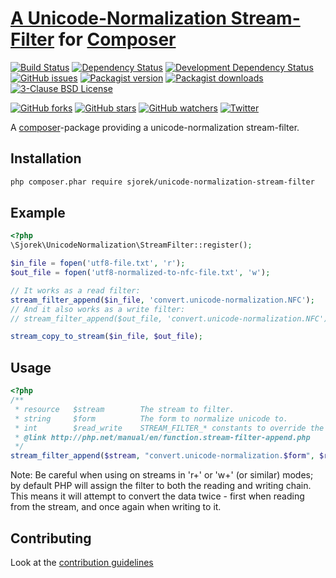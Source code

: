 # [A Unicode-Normalization Stream-Filter](https://sjorek.github.io/unicode-normalization-stream-filter/) for [Composer](http://getcomposer.org)

[![Build Status](https://img.shields.io/travis/sjorek/unicode-normalization-stream-filter.svg)](https://travis-ci.org/sjorek/unicode-normalization-stream-filter)
[![Dependency Status](https://img.shields.io/gemnasium/sjorek/unicode-normalization-stream-filter.svg)](https://gemnasium.com/github.com/sjorek/unicode-normalization-stream-filter)
[![Development Dependency Status](https://gemnasium.com/badges/github.com/sjorek/unicode-normalization-stream-filter.svg)](https://gemnasium.com/github.com/sjorek/unicode-normalization-stream-filter)
[![GitHub issues](https://img.shields.io/github/issues/sjorek/unicode-normalization-stream-filter.svg)](https://github.com/sjorek/unicode-normalization-stream-filter/issues)
[![Packagist version](https://img.shields.io/packagist/v/sjorek/unicode-normalization-stream-filter.svg)](https://packagist.org/packages/sjorek/unicode-normalization-stream-filter)
[![Packagist downloads](https://img.shields.io/packagist/dt/sjorek/unicode-normalization-stream-filter.svg)](https://packagist.org/packages/sjorek/unicode-normalization-stream-filter/stats)
[![3-Clause BSD License](https://img.shields.io/badge/license-New%20BSD-blue.svg)](https://github.com/sjorek/unicode-normalization-stream-filter/blob/master/LICENSE)

[![GitHub forks](https://img.shields.io/github/forks/sjorek/unicode-normalization-stream-filter.svg?style=social)](https://github.com/sjorek/unicode-normalization-stream-filter/network)
[![GitHub stars](https://img.shields.io/github/stars/sjorek/unicode-normalization-stream-filter.svg?style=social)](https://github.com/sjorek/unicode-normalization-stream-filter/stargazers)
[![GitHub watchers](https://img.shields.io/github/watchers/sjorek/unicode-normalization-stream-filter.svg?style=social)](https://github.com/sjorek/unicode-normalization-stream-filter/watchers)
[![Twitter](https://img.shields.io/twitter/url/https/github.com/sjorek/unicode-normalization-stream-filter.svg?style=social)](https://twitter.com/intent/tweet?url=https%3A%2F%2Fsjorek.github.io%2Funicode-normalization-stream-filter%2F)

A [composer](http://getcomposer.org)-package providing a unicode-normalization stream-filter.


## Installation

```bash
php composer.phar require sjorek/unicode-normalization-stream-filter
```


## Example

```php
<?php
\Sjorek\UnicodeNormalization\StreamFilter::register();

$in_file = fopen('utf8-file.txt', 'r');
$out_file = fopen('utf8-normalized-to-nfc-file.txt', 'w');

// It works as a read filter:
stream_filter_append($in_file, 'convert.unicode-normalization.NFC');
// And it also works as a write filter:
// stream_filter_append($out_file, 'convert.unicode-normalization.NFC');

stream_copy_to_stream($in_file, $out_file);
```


## Usage

```php
<?php
/**
 * resource   $stream        The stream to filter.
 * string     $form          The form to normalize unicode to.
 * int        $read_write    STREAM_FILTER_* constants to override the filter injection point
 * @link http://php.net/manual/en/function.stream-filter-append.php
 */
stream_filter_append($stream, "convert.unicode-normalization.$form", $read_write);
```

Note: Be careful when using on streams in 'r+' or 'w+' (or similar) modes; by default PHP will assign the
filter to both the reading and writing chain. This means it will attempt to convert the data twice - first when
reading from the stream, and once again when writing to it.


## Contributing

Look at the [contribution guidelines](CONTRIBUTING.md)

